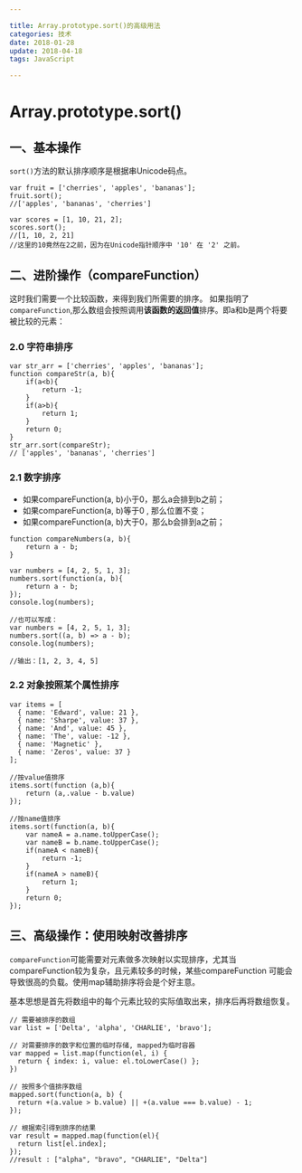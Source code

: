 ```yaml
---

title: Array.prototype.sort()的高级用法
categories: 技术
date: 2018-01-28 
update: 2018-04-18
tags: JavaScript

---
```


# Array.prototype.sort()
## 一、基本操作
`sort()`方法的默认排序顺序是根据串Unicode码点。
<!-- more -->

```
var fruit = ['cherries', 'apples', 'bananas'];
fruit.sort();
//['apples', 'bananas', 'cherries']

var scores = [1, 10, 21, 2];
scores.sort();
//[1, 10, 2, 21]
//这里的10竟然在2之前，因为在Unicode指针顺序中 '10' 在 '2' 之前。
```

## 二、进阶操作（compareFunction）
这时我们需要一个比较函数，来得到我们所需要的排序。
如果指明了`compareFunction`,那么数组会按照调用**该函数的返回值**排序。即a和b是两个将要被比较的元素：

### 2.0 字符串排序
```
var str_arr = ['cherries', 'apples', 'bananas'];
function compareStr(a, b){
	if(a<b){
		return -1;
	}
	if(a>b){
		return 1;
	}
	return 0;
}
str_arr.sort(compareStr);
// ['apples', 'bananas', 'cherries']
```
### 2.1 数字排序
- 如果compareFunction(a, b)小于0，那么a会排到b之前；
- 如果compareFunction(a, b)等于0 ,  那么位置不变；
- 如果compareFunction(a, b)大于0，那么b会排到a之前；
```
function compareNumbers(a, b){
	return a - b;
}

var numbers = [4, 2, 5, 1, 3];
numbers.sort(function(a, b){
	return a - b;
});
console.log(numbers);

//也可以写成：
var numbers = [4, 2, 5, 1, 3];
numbers.sort((a, b) => a - b);
console.log(numbers);

//输出：[1, 2, 3, 4, 5]
``` 
### 2.2 对象按照某个属性排序
```
var items = [
  { name: 'Edward', value: 21 },
  { name: 'Sharpe', value: 37 },
  { name: 'And', value: 45 },
  { name: 'The', value: -12 },
  { name: 'Magnetic' },
  { name: 'Zeros', value: 37 }
];

//按value值排序
items.sort(function (a,b){
	return (a,.value - b.value)
});

//按name值排序
items.sort(function(a, b){
	var nameA = a.name.toUpperCase();
	var nameB = b.name.toUpperCase();
	if(nameA < nameB){
		return -1;
	}
	if(nameA > nameB){
		return 1;
	}
	return 0;
});
```

## 三、高级操作：使用映射改善排序
`compareFunction`可能需要对元素做多次映射以实现排序，尤其当compareFunction较为复杂，且元素较多的时候，某些compareFunction 可能会导致很高的负载。使用map辅助排序将会是个好主意。

基本思想是首先将数组中的每个元素比较的实际值取出来，排序后再将数组恢复。

```
// 需要被排序的数组
var list = ['Delta', 'alpha', 'CHARLIE', 'bravo'];

// 对需要排序的数字和位置的临时存储, mapped为临时容器
var mapped = list.map(function(el, i) {
  return { index: i, value: el.toLowerCase() };
})

// 按照多个值排序数组
mapped.sort(function(a, b) {
  return +(a.value > b.value) || +(a.value === b.value) - 1;
});

// 根据索引得到排序的结果
var result = mapped.map(function(el){
  return list[el.index];
});
//result : ["alpha", "bravo", "CHARLIE", "Delta"]
```

<br><br><br><br><br><br><br><br><br><br><br>













